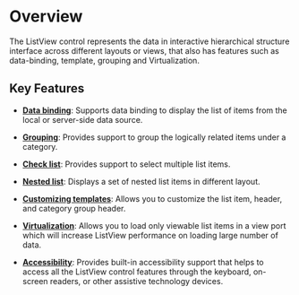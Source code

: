 # Overview

The ListView control represents the data in interactive hierarchical structure interface across different layouts or views, that also has features such as data-binding, template, grouping and Virtualization.

## Key Features

* **[Data binding](./data-binding/)**: Supports data binding to display the list of items from the local or server-side data source.

* **[Grouping](./grouping/)**: Provides support to group the logically related items under a category.

* **[Check list](./check-list/)**: Provides support to select multiple list items.

* **[Nested list](./nested-list/)**:  Displays a set of nested list items in different layout.

* **[Customizing templates](./customizing-templates/)**: Allows you to customize the list item, header, and category group header.

* **[Virtualization](./virtualization/)**: Allows you to load only viewable list items in a view port which will increase ListView performance on loading large number of data.

* **[Accessibility](./accessibility/)**: Provides built-in accessibility support that helps to access all the ListView control features through the keyboard, on-screen readers, or other assistive technology devices.

